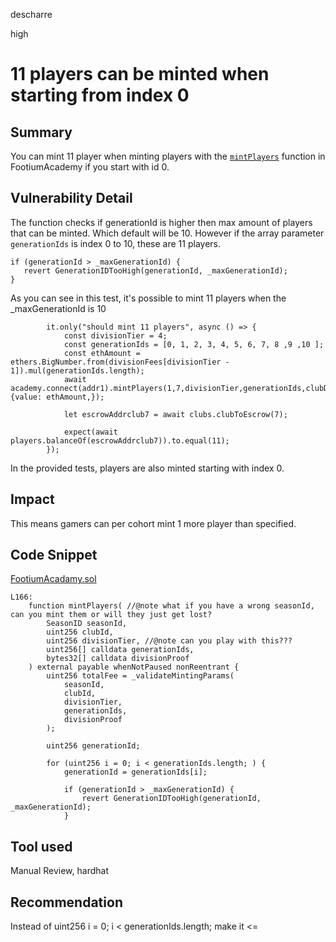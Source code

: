 descharre

high

# 11 players can be minted when starting from index 0

## Summary
You can mint 11 player when minting players with the [`mintPlayers`](https://github.com/sherlock-audit/2023-04-footium/blob/main/footium-eth-shareable/contracts/FootiumAcademy.sol#L166-L212) function in FootiumAcademy if you start with id 0.
## Vulnerability Detail
The function checks if generationId is higher then max amount of players that can be minted. Which default will be 10. However if the array parameter `generationIds` is index 0 to 10, these are 11 players.
```solidity
if (generationId > _maxGenerationId) { 
   revert GenerationIDTooHigh(generationId, _maxGenerationId);
}
```
As you can see in this test, it's possible to mint 11 players when the _maxGenerationId is 10
```solidity
        it.only("should mint 11 players", async () => {
            const divisionTier = 4;
            const generationIds = [0, 1, 2, 3, 4, 5, 6, 7, 8 ,9 ,10 ];
            const ethAmount = ethers.BigNumber.from(divisionFees[divisionTier - 1]).mul(generationIds.length);
            await academy.connect(addr1).mintPlayers(1,7,divisionTier,generationIds,clubDivProof,{value: ethAmount,});

            let escrowAddrclub7 = await clubs.clubToEscrow(7);

            expect(await players.balanceOf(escrowAddrclub7)).to.equal(11);
        });
```
In the provided tests, players are also minted starting with index 0.
## Impact
This means gamers can per cohort mint 1 more player than specified.
## Code Snippet
[FootiumAcadamy.sol](https://github.com/sherlock-audit/2023-04-footium/blob/main/footium-eth-shareable/contracts/FootiumAcademy.sol#L166-L212)
```solidity
L166:
    function mintPlayers( //@note what if you have a wrong seasonId, can you mint them or will they just get lost?
        SeasonID seasonId,
        uint256 clubId,
        uint256 divisionTier, //@note can you play with this???
        uint256[] calldata generationIds,
        bytes32[] calldata divisionProof
    ) external payable whenNotPaused nonReentrant {
        uint256 totalFee = _validateMintingParams(
            seasonId,
            clubId,
            divisionTier,
            generationIds,
            divisionProof
        );

        uint256 generationId;

        for (uint256 i = 0; i < generationIds.length; ) {
            generationId = generationIds[i];

            if (generationId > _maxGenerationId) { 
                revert GenerationIDTooHigh(generationId, _maxGenerationId);
            }
```
## Tool used

Manual Review, hardhat

## Recommendation
Instead of uint256 i = 0; i < generationIds.length; make it <=